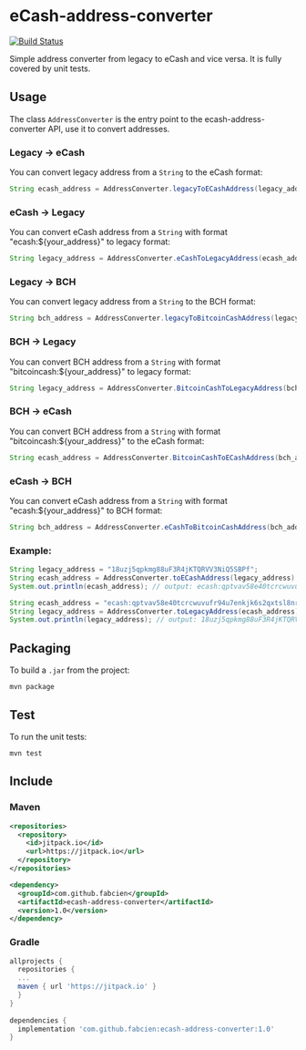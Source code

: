 eCash-address-converter
============

[![Build Status](https://travis-ci.com/Fabcien/ecash-address-converter.svg?branch=main)](https://travis-ci.com/Fabcien/ecash-address-converter)


Simple address converter from legacy to eCash and vice versa. It is fully covered by unit tests.

Usage
-----

The class `AddressConverter` is the entry point to the ecash-address-converter API, use it to convert addresses.

### Legacy -> eCash

You can convert legacy address from a `String` to the eCash format:

```java
String ecash_address = AddressConverter.legacyToECashAddress(legacy_address);
```

### eCash -> Legacy

You can convert eCash address from a `String` with format "ecash:${your_address}" to legacy format:

```java
String legacy_address = AddressConverter.eCashToLegacyAddress(ecash_address);
```

### Legacy -> BCH

You can convert legacy address from a `String` to the BCH format:

```java
String bch_address = AddressConverter.legacyToBitcoinCashAddress(legacy_address);
```

### BCH -> Legacy

You can convert BCH address from a `String` with format "bitcoincash:${your_address}" to legacy format:

```java
String legacy_address = AddressConverter.BitcoinCashToLegacyAddress(bch_address);
```

### BCH -> eCash

You can convert BCH address from a `String` with format "bitcoincash:${your_address}" to the eCash format:

```java
String ecash_address = AddressConverter.BitcoinCashToECashAddress(bch_address);
```

### eCash -> BCH

You can convert eCash address from a `String` with format "ecash:${your_address}" to BCH format:

```java
String bch_address = AddressConverter.eCashToBitcoinCashAddress(bch_address);
```

### Example:

```java
String legacy_address = "18uzj5qpkmg88uF3R4jKTQRVV3NiQ5SBPf";
String ecash_address = AddressConverter.toECashAddress(legacy_address);
System.out.println(ecash_address); // output: ecash:qptvav58e40tcrcwuvufr94u7enkjk6s2qxtsl8nr9

String ecash_address = "ecash:qptvav58e40tcrcwuvufr94u7enkjk6s2qxtsl8nr9";
String legacy_address = AddressConverter.toLegacyAddress(ecash_address);
System.out.println(legacy_address); // output: 18uzj5qpkmg88uF3R4jKTQRVV3NiQ5SBPf
```

Packaging
---------

To build a `.jar` from the project:

```
mvn package
```

Test
----

To run the unit tests:

```
mvn test
```

Include
-------

### Maven

```xml
<repositories>
  <repository>
    <id>jitpack.io</id>
    <url>https://jitpack.io</url>
  </repository>
</repositories>
```
```xml
<dependency>
  <groupId>com.github.fabcien</groupId>
  <artifactId>ecash-address-converter</artifactId>
  <version>1.0</version>
</dependency>
```

### Gradle

```gradle
allprojects {
  repositories {
  ...
  maven { url 'https://jitpack.io' }
  }
}
  
dependencies {
  implementation 'com.github.fabcien:ecash-address-converter:1.0'
}
```
